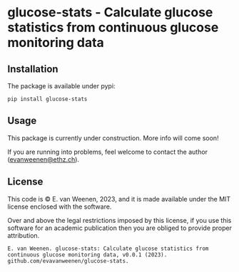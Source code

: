 # glucose-stats - Calculate glucose statistics from continuous glucose monitoring data

## Installation
The package is available under pypi:
```
pip install glucose-stats
```

## Usage
This package is currently under construction. More info will come soon!

If you are running into problems, feel welcome to contact the author (evanweenen@ethz.ch).

## License
This code is &copy; E. van Weenen, 2023, and it is made available under the MIT license enclosed with the software.

Over and above the legal restrictions imposed by this license, if you use this software for an academic publication then you are obliged to provide proper attribution. 
```
E. van Weenen. glucose-stats: Calculate glucose statistics from continuous glucose monitoring data, v0.0.1 (2023). github.com/evavanweenen/glucose-stats.
```